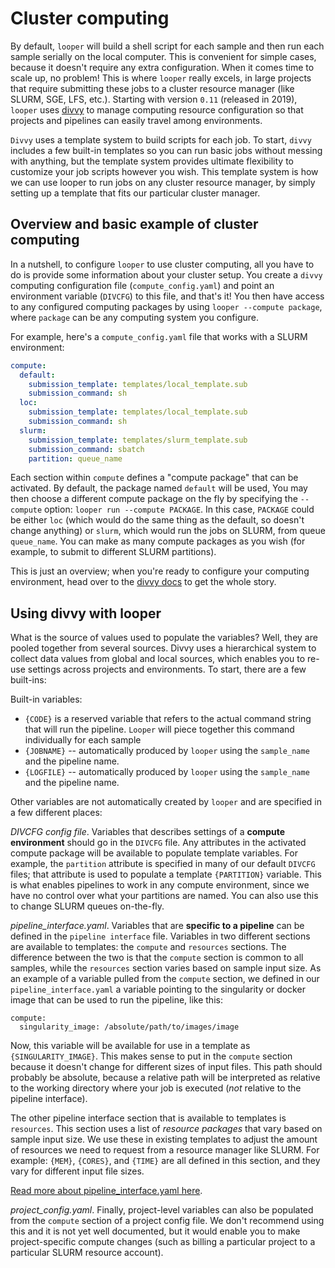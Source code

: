 # Cluster computing

By default, `looper` will build a shell script for each sample and then run each sample serially on the local computer. This is convenient for simple cases, because it doesn't require any extra configuration. When it comes time to scale up, no problem! This is where `looper` really excels, in large projects that require submitting these jobs to a cluster resource manager (like SLURM, SGE, LFS, etc.). Starting with version `0.11` (released in 2019), `looper` uses [divvy](http://code.databio.org/divvy) to manage computing resource configuration so that projects and pipelines can easily travel among environments.

`Divvy` uses a template system to build scripts for each job. To start, `divvy` includes a few built-in templates so you can run basic jobs without messing with anything, but the template system provides ultimate flexibility to customize your job scripts however you wish. This template system is how we can use looper to run jobs on any cluster resource manager, by simply setting up a template that fits our particular cluster manager.

## Overview and basic example of cluster computing

In a nutshell, to configure `looper` to use cluster computing, all you have to do is provide some information about your cluster setup. You create a `divvy` computing configuration file (`compute_config.yaml`) and point an environment variable (`DIVCFG`) to this file, and that's it! You then have access to any configured computing packages by using `looper --compute package`, where `package` can be any computing system you configure.

For example, here's a `compute_config.yaml` file that works with a SLURM environment:
```yaml
compute:
  default:
    submission_template: templates/local_template.sub
    submission_command: sh
  loc:
    submission_template: templates/local_template.sub
    submission_command: sh    
  slurm:
    submission_template: templates/slurm_template.sub
    submission_command: sbatch
    partition: queue_name
```

Each section within `compute` defines a "compute package" that can be activated. 
By default, the package named `default` will be used, You may then choose a different compute package on the fly by specifying the `--compute` option: ``looper run --compute PACKAGE``. In this case, `PACKAGE` could be either `loc` (which would do the same thing as the default, so doesn't change anything) or `slurm`, which would run the jobs on SLURM, from queue `queue_name`. You can make as many compute packages as you wish (for example, to submit to different SLURM partitions).

This is just an overview; when you're ready to configure your computing environment, head over to the [divvy docs](http://code.databio.org/divvy) to get the whole story.


## Using divvy with looper

What is the source of values used to populate the variables? Well, they are pooled together from several sources. Divvy uses a hierarchical system to collect data values from global and local sources, which enables you to re-use settings across projects and environments. To start, there are a few built-ins:

Built-in variables:

- `{CODE}` is a reserved variable that refers to the actual command string that will run the pipeline. `Looper` will piece together this command individually for each sample
- `{JOBNAME}` -- automatically produced by `looper` using the `sample_name` and the pipeline name.
- `{LOGFILE}` -- automatically produced by `looper` using the `sample_name` and the pipeline name.


Other variables are not automatically created by `looper` and are specified in a few different places:

*DIVCFG config file*. Variables that describes settings of a **compute environment** should go in the `DIVCFG` file. Any attributes in the activated compute package will be available to populate template variables. For example, the `partition` attribute is specified in many of our default `DIVCFG` files; that attribute is used to populate a template `{PARTITION}` variable. This is what enables pipelines to work in any compute environment, since we have no control over what your partitions are named. You can also use this to change SLURM queues on-the-fly.

*pipeline_interface.yaml*. Variables that are **specific to a pipeline** can be defined in the `pipeline interface` file. Variables in two different sections are available to templates: the `compute` and `resources` sections. The difference between the two is that the `compute` section is common to all samples, while the `resources` section varies based on sample input size. As an example of a variable pulled from the `compute` section, we defined in our `pipeline_interface.yaml` a variable pointing to the singularity or docker image that can be used to run the pipeline, like this:

```
compute:
  singularity_image: /absolute/path/to/images/image
```

Now, this variable will be available for use in a template as `{SINGULARITY_IMAGE}`. This makes sense to put in the `compute` section because it doesn't change for different sizes of input files. This path should probably be absolute, because a relative path will be interpreted as relative to the working directory where your job is executed (*not* relative to the pipeline interface).

The other pipeline interface section that is available to templates is `resources`. This section uses a list of *resource packages* that vary based on sample input size. We use these in existing templates to adjust the amount of resources we need to request from a resource manager like SLURM. For example: `{MEM}`, `{CORES}`, and `{TIME}` are all defined in this section, and they vary for different input file sizes.

[Read more about pipeline_interface.yaml here](http://looper.readthedocs.io/en/latest/pipeline-interface.html).

*project_config.yaml*. Finally, project-level variables can also be populated from the `compute` section of a project config file. We don't recommend using this and it is not yet well documented, but it would enable you to make project-specific compute changes (such as billing a particular project to a particular SLURM resource account).

